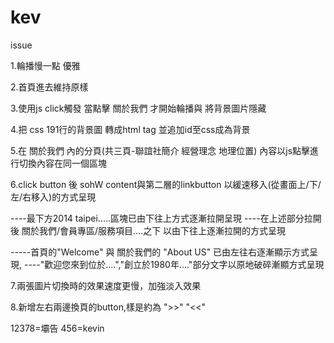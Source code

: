 kev
===
issue

1.輪播慢一點 優雅

2.首頁進去維持原樣

3.使用js click觸發 當點擊 關於我們 才開始輪播與 將背景圖片隱藏

4.把 css 191行的背景圖 轉成html tag 並追加id至css成為背景

5.在 關於我們 內的分頁(共三頁-聯誼社簡介 經營理念 地理位置) 
內容以js點擊進行切換內容在同一個區塊

6.click button 後 sohW  content與第二層的linkbutton 
以緩速移入(從畫面上/下/左/右移入)的方式呈現

----最下方2014 taipei.....區塊已由下往上方式逐漸拉開呈現
----在上述部分拉開後 關於我們/會員專區/服務項目....之下 以由下往上逐漸拉開的方式呈現

-----首頁的"Welcome" 與 關於我們的 "About US" 已由左往右逐漸顯示方式呈現, 
----"歡迎您來到位於....","創立於1980年...."部分文字以原地破碎漸顯方式呈現


7.兩張圖片切換時的效果速度更慢，加強淡入效果

8.新增左右兩邊換頁的button,樣是約為 ">>" "<<"


12378=壩告
456=kevin
